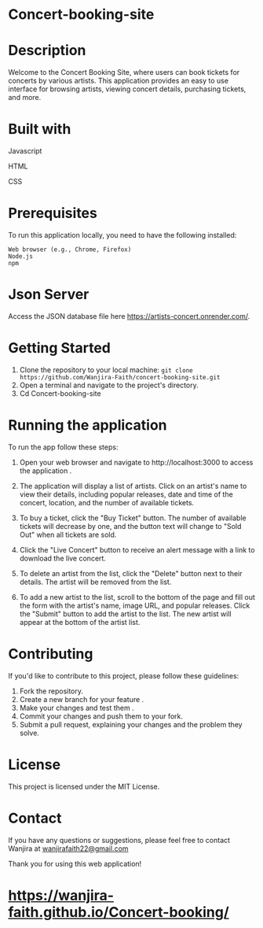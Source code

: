 # Concert-booking-site

# Description
Welcome to the Concert Booking Site, where users can book tickets for concerts by various artists. This application provides an easy to use interface for browsing artists, viewing concert details, purchasing tickets, and more.

# Built with
 Javascript

 HTML

 CSS
  
 

# Prerequisites
To run this application locally, you need to have the following installed:

    Web browser (e.g., Chrome, Firefox)
    Node.js
    npm 

# Json Server
Access the JSON database file here https://artists-concert.onrender.com/.


# Getting Started
1. Clone the repository to your local machine:
 `git clone https://github.com/Wanjira-Faith/concert-booking-site.git
`
2. Open a terminal and navigate to the project's directory.
3. Cd Concert-booking-site

# Running the application
  To run the app follow these steps:

1. Open your web browser and navigate to http://localhost:3000 to access the application .

2. The application will display a list of artists. Click on an artist's name to view their details, including popular releases, date and time of the concert, location, and the number of available tickets.    

3. To buy a ticket, click the "Buy Ticket" button. The number of available tickets will decrease by one, and the button text will change to "Sold Out" when all tickets are sold.

4. Click the "Live Concert" button to receive an alert message with a link to download the live concert.

5. To delete an artist from the list, click the "Delete" button next to their details. The artist will be removed from the list.

6. To add a new artist to the list, scroll to the bottom of the page and fill out the form with the artist's name, image URL, and popular releases. Click the "Submit" button to add the artist to the list. The new artist will appear at the bottom of the artist list.

# Contributing
If you'd like to contribute to this project, please follow these guidelines:

1. Fork the repository.
2. Create a new branch for your feature .
3. Make your changes and test them .
4. Commit your changes and push them to your fork.
5. Submit a pull request, explaining your changes and the problem they solve.

#  License
This project is licensed under the MIT License.


# Contact
If you have any questions or suggestions, please feel free to contact Wanjira at wanjirafaith22@gmail.com

Thank you for using this web application!

# https://wanjira-faith.github.io/Concert-booking/